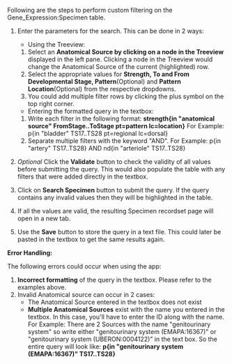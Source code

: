 Following are the steps to perform custom filtering on the Gene_Expression:Specimen table.

1.  Enter the parameters for the search. This can be done in 2 ways:
    *   Using the Treeview:

    1.  Select an **Anatomical Source by clicking on a node in the Treeview** displayed in the left pane. Clicking a node in the Treeview would change the Anatomical Source of the current (highlighted) row.
    2.  Select the appropriate values for **Strength, To and From Developmental Stage, Pattern**(Optional) and **Pattern Location**(Optional) from the respective dropdowns.
    3.  You could add multiple filter rows by clicking the plus symbol on the top right corner.

    *   Entering the formatted query in the textbox:

    1.  Write each filter in the following format: **strength{in "anatomical source" FromStage..ToStage pt=pattern lc=location}** For Example: p{in "bladder" TS17..TS28 pt=regional lc=dorsal}
    2.  Separate multiple filters with the keyword "AND". For Example: p{in "artery" TS17..TS28} AND nd{in "arteriole" TS17..TS28}

2.  _Optional_ Click the **Validate** button to check the validity of all values before submitting the query. This would also populate the table with any filters that were added directly in the textbox.
3.  Click on **Search Specimen** button to submit the query. If the query contains any invalid values then they will be highlighted in the table.
4.  If all the values are valid, the resulting Specimen recordset page will open in a new tab.
5.  Use the **Save** button to store the query in a text file. This could later be pasted in the textbox to get the same results again.

**Error Handling:**

The following errors could occur when using the app:

1.  **Incorrect formatting** of the query in the textbox. Please refer to the examples above.
2.  Invalid Anatomical source can occur in 2 cases:
    *   The Anatomical Source entered in the textbox does not exist
    *   **Multiple Anatomical Sources** exist with the name you entered in the textbox. In this case, you'll have to enter the ID along with the name. For Example: There are 2 Sources with the name "genitourinary system" so write either "genitourinary system (EMAPA:16367)" or "genitourinary system (UBERON:0004122)" in the text box. So the entire query will look like: **p{in "genitourinary system (EMAPA:16367)" TS17..TS28}**
